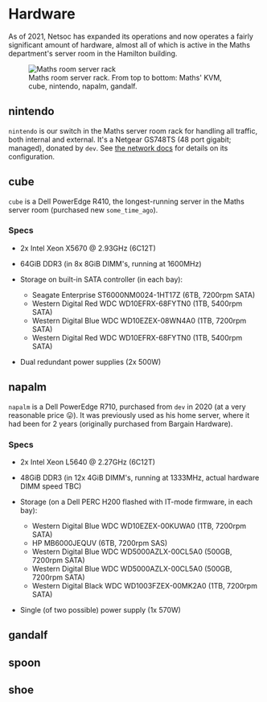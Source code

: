 # Hardware

As of 2021, Netsoc has expanded its operations and now operates a fairly
significant amount of hardware, almost all of which is active in the Maths
department's server room in the Hamilton building.

<figure>
    <img src="../assets/maths_rack.small.jpg" alt="Maths room server rack" />
    <figcaption>
        Maths room server rack. From top to bottom: Maths' KVM, cube, nintendo,
        napalm, gandalf.
    </figcaption>
</figure>

## nintendo

`nintendo` is our switch in the Maths server room rack for handling all
traffic, both internal and external. It's a Netgear GS748TS (48 port gigabit;
managed), donated by `dev`. See [the network docs](../network/) for details on
its configuration.

## cube

`cube` is a Dell PowerEdge R410, the longest-running server in the Maths server
room (purchased new `some_time_ago`).

### Specs

  - 2x Intel Xeon X5670 @ 2.93GHz (6C12T)
  - 64GiB DDR3 (in 8x 8GiB DIMM's, running at 1600MHz)
  - Storage on built-in SATA controller (in each bay):

    - Seagate Enterprise ST6000NM0024-1HT17Z (6TB, 7200rpm SATA)
    - Western Digital Red WDC WD10EFRX-68FYTN0 (1TB, 5400rpm SATA)
    - Western Digital Blue WDC WD10EZEX-08WN4A0 (1TB, 7200rpm SATA)
    - Western Digital Red WDC WD10EFRX-68FYTN0 (1TB, 5400rpm SATA)

  - Dual redundant power supplies (2x 500W)

## napalm

`napalm` is a Dell PowerEdge R710, purchased from `dev` in 2020 (at a very
reasonable price 😛). It was previously used as his home server, where it had
been for 2 years (originally purchased from Bargain Hardware).

### Specs

  - 2x Intel Xeon L5640 @ 2.27GHz (6C12T)
  - 48GiB DDR3 (in 12x 4GiB DIMM's, running at 1333MHz, actual hardware DIMM
    speed TBC)
  - Storage (on a Dell PERC H200 flashed with IT-mode firmware, in each bay):

    - Western Digital Blue WDC WD10EZEX-00KUWA0 (1TB, 7200rpm SATA)
    - HP MB6000JEQUV (6TB, 7200rpm SAS)
    - Western Digital Blue WDC WD5000AZLX-00CL5A0 (500GB, 7200rpm SATA)
    - Western Digital Blue WDC WD5000AZLX-00CL5A0 (500GB, 7200rpm SATA)
    - Western Digital Black WDC WD1003FZEX-00MK2A0 (1TB, 7200rpm SATA)

  - Single (of two possible) power supply (1x 570W)

## gandalf

## spoon

## shoe
